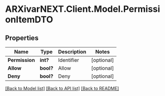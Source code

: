 # ARXivarNEXT.Client.Model.PermissionItemDTO
## Properties

Name | Type | Description | Notes
------------ | ------------- | ------------- | -------------
**Permission** | **int?** | Identifier | [optional] 
**Allow** | **bool?** | Allow | [optional] 
**Deny** | **bool?** | Deny | [optional] 

[[Back to Model list]](../README.md#documentation-for-models) [[Back to API list]](../README.md#documentation-for-api-endpoints) [[Back to README]](../README.md)

